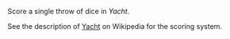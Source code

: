 Score a single throw of dice in *Yacht*.

See the description of [Yacht](https://en.wikipedia.org/wiki/Yacht_(dice_game))  on Wikipedia for the scoring system.

